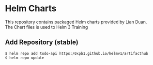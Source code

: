 # Helm Charts

This repository contains packaged Helm charts provided by Lian Duan.   
The Chert files is used to Helm 3 Training


## Add Repository (stable)
`$ helm repo add todo-api https:/0xpb1.github.io/helmv1/artifacthub`   
`$ helm repo update`
